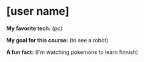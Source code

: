 # [user name]

**My favorite tech:** (pc)

**My goal for this course:** (to see a robot)

**A fun fact:** (I'm watching pokemons to learn finnish)
